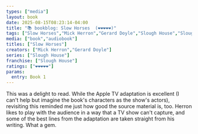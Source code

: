```yaml
---
types: ["media"]
layout: book
date: 2025-08-15T08:23:14-04:00
title: "📚 bookblog: Slow Horses  (❤️❤️❤️❤️❤️)"
tags: ["Slow Horses","Mick Herron","Gerard Doyle","Slough House","Slough House"]
media: ["book","audiobook"]
titles: ["Slow Horses"]
creators: ["Mick Herron","Gerard Doyle"]
series: ["Slough House"]
franchise: ["Slough House"]
ratings: ["❤️❤️❤️❤️❤️"]
params:
  entry: Book 1
---
```


This was a delight to read. While the Apple TV adaptation is excellent (I can't help but imagine the book's characters as the show's actors), revisiting this reminded me just how good the source material is, too. Herron likes to play with the audience in a way that a TV show can't capture, and some of the best lines from the adaptation are taken straight from his writing. What a gem.